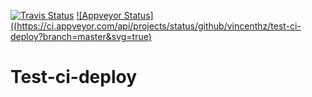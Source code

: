 
[![Travis Status](https://travis-ci.org/vincenthz/test-ci-deploy.svg?branch=master)](https://travis-ci.org/vincenthz/test-ci-deploy)
[![Appveyor Status]((https://ci.appveyor.com/api/projects/status/github/vincenthz/test-ci-deploy?branch=master&svg=true)](https://ci.appveyor.com/project/vincenthz/test-ci-deploy)

# Test-ci-deploy
